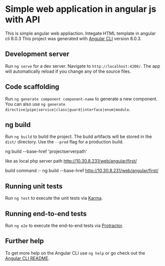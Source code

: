 # Simple web application in angular js with API
  This is simple angular web appliaction. Integate HTML template in angular cli 8.0.3
  This project was generated with [Angular CLI](https://github.com/angular/angular-cli) version 8.0.3.

## Development server

Run `ng serve` for a dev server. Navigate to `http://localhost:4200/`. The app will automatically reload if you change any of the source files.

## Code scaffolding

Run `ng generate component component-name` to generate a new component. You can also use `ng generate directive|pipe|service|class|guard|interface|enum|module`.

## ng build 

Run `ng build` to build the project. The build artifacts will be stored in the `dist/` directory. Use the `--prod` flag for a production build.

 ng build  --base-href 'projectserverpath'
 
 like as local php server path http://10.30.8.231/web/angular/first/
 
 build command :-  ng build  --base-href http://10.30.8.231/web/angular/first/

## Running unit tests

Run `ng test` to execute the unit tests via [Karma](https://karma-runner.github.io).

## Running end-to-end tests

Run `ng e2e` to execute the end-to-end tests via [Protractor](http://www.protractortest.org/).

## Further help

To get more help on the Angular CLI use `ng help` or go check out the [Angular CLI README](https://github.com/angular/angular-cli/blob/master/README.md).


